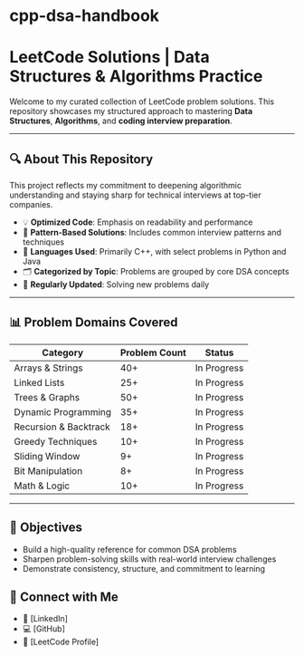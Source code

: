 # cpp-dsa-handbook

# LeetCode Solutions | Data Structures & Algorithms Practice

Welcome to my curated collection of LeetCode problem solutions. This repository showcases my structured approach to mastering **Data Structures**, **Algorithms**, and **coding interview preparation**.

---

## 🔍 About This Repository

This project reflects my commitment to deepening algorithmic understanding and staying sharp for technical interviews at top-tier companies.

- 💡 **Optimized Code**: Emphasis on readability and performance
- 🧠 **Pattern-Based Solutions**: Includes common interview patterns and techniques
- 🧰 **Languages Used**: Primarily C++, with select problems in Python and Java
- 🗂️ **Categorized by Topic**: Problems are grouped by core DSA concepts
- 🔄 **Regularly Updated**: Solving new problems daily

---

## 📊 Problem Domains Covered

| Category              | Problem Count | Status       |
|-----------------------|----------------|--------------|
| Arrays & Strings      | 40+            | In Progress  |
| Linked Lists          | 25+            | In Progress  |
| Trees & Graphs        | 50+            | In Progress  |
| Dynamic Programming   | 35+            | In Progress  |
| Recursion & Backtrack | 18+            | In Progress  |
| Greedy Techniques     | 10+            | In Progress  |
| Sliding Window        | 9+             | In Progress  |
| Bit Manipulation      | 8+             | In Progress  |
| Math & Logic          | 10+            | In Progress  |

---

## 🎯 Objectives

- Build a high-quality reference for common DSA problems
- Sharpen problem-solving skills with real-world interview challenges
- Demonstrate consistency, structure, and commitment to learning



## 🔗 Connect with Me

- 💼 [LinkedIn] 
- 💻 [GitHub]
- 📄 [LeetCode Profile]
